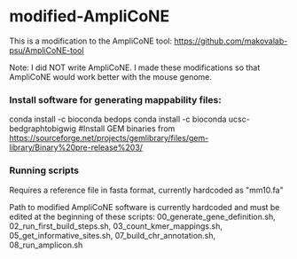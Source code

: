 # modified-AmpliCoNE
This is a modification to the AmpliCoNE tool: https://github.com/makovalab-psu/AmpliCoNE-tool

Note: I did NOT write AmpliCoNE. I made these modifications so that AmpliCoNE would work better with the mouse genome.

### Install software for generating mappability files:
conda install -c bioconda bedops
conda install -c bioconda ucsc-bedgraphtobigwig
#Install GEM binaries from https://sourceforge.net/projects/gemlibrary/files/gem-library/Binary%20pre-release%203/

### Running scripts
Requires a reference file in fasta format, currently hardcoded as "mm10.fa"

Path to modified AmpliCoNE software is currently hardcoded and must be edited at the beginning of these scripts: 00_generate_gene_definition.sh, 02_run_first_build_steps.sh, 03_count_kmer_mappings.sh, 05_get_informative_sites.sh, 07_build_chr_annotation.sh, 08_run_amplicon.sh
